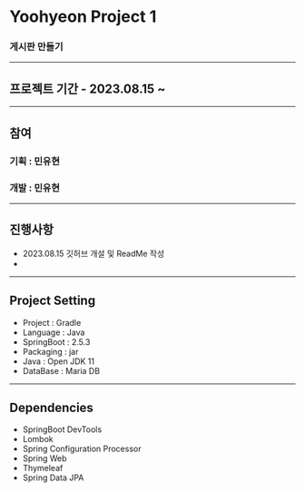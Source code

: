 # Yoohyeon Project 1
### 게시판 만들기
- - -
## 프로젝트 기간 - 2023.08.15 ~
- - -
## 참여
### 기획 : 민유현
### 개발 : 민유현
- - -
## 진행사항
- 2023.08.15 깃허브 개설 및 ReadMe 작성
-
- - -
## Project Setting
- Project : Gradle
- Language : Java
- SpringBoot : 2.5.3
- Packaging : jar
- Java : Open JDK 11
- DataBase : Maria DB
- - -
## Dependencies
- SpringBoot DevTools
- Lombok
- Spring Configuration Processor
- Spring Web
- Thymeleaf
- Spring Data JPA
